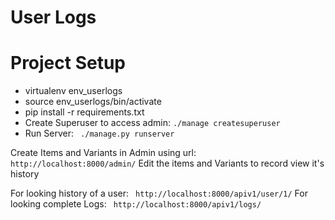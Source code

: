 # User Logs

# Project Setup

  - virtualenv env_userlogs
  - source env_userlogs/bin/activate
  - pip install -r requirements.txt
  - Create Superuser to access admin: ` ./manage createsuperuser `
  - Run Server: ` ./manage.py runserver`


Create Items and Variants in Admin using url: ` http://localhost:8000/admin/`
Edit the items and Variants to record view it's history

For looking history of a user: ` http://localhost:8000/apiv1/user/1/`
For looking complete Logs: ` http://localhost:8000/apiv1/logs/`